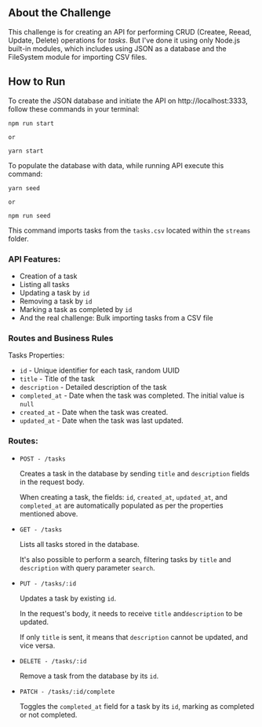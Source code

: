 ## About the Challenge

This challenge is for creating an API for performing CRUD (Createe, Reead, Update, Delete) operations for _tasks_.
But I've done it using only Node.js built-in modules, which includes using JSON as a database and the FileSystem module for importing CSV files.

## How to Run

To create the JSON database and initiate the API on http://localhost:3333, follow these commands in your terminal:

```console
npm run start

or

yarn start
```

To populate the database with data, while running API execute this command:

```console
yarn seed

or

npm run seed
```

This command imports tasks from the `tasks.csv` located within the `streams` folder.

### API Features:

- Creation of a task
- Listing all tasks
- Updating a task by `id`
- Removing a task by `id`
- Marking a task as completed by `id`
- And the real challenge: Bulk importing tasks from a CSV file

### Routes and Business Rules

Tasks Properties:

- `id` - Unique identifier for each task, random UUID
- `title` - Title of the task
- `description` - Detailed description of the task
- `completed_at` - Date when the task was completed. The initial value is `null`
- `created_at` - Date when the task was created.
- `updated_at` - Date when the task was last updated.

### Routes:

- `POST - /tasks`

  Creates a task in the database by sending `title` and `description` fields in the request body.

  When creating a task, the fields: `id`, `created_at`, `updated_at`, and `completed_at` are automatically populated as per the properties mentioned above.

- `GET - /tasks`

  Lists all tasks stored in the database.

  It's also possible to perform a search, filtering tasks by `title` and `description` with query parameter `search`.

- `PUT - /tasks/:id`

  Updates a task by existing `id`.

  In the request's body, it needs to receive `title` and`description` to be updated.

  If only `title` is sent, it means that `description` cannot be updated, and vice versa.

- `DELETE - /tasks/:id`

  Remove a task from the database by its `id`.

- `PATCH - /tasks/:id/complete`

  Toggles the `completed_at` field for a task by its `id`, marking as completed or not completed.
